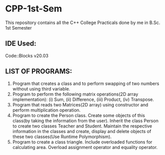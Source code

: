 # CPP-1st-Sem

This repository contains all the C++ College Practicals done by me in B.Sc. 1st Semester

## IDE Used:

Code::Blocks v20.03

## LIST OF PROGRAMS:

1. Program that creates a class and to perform swapping of two numbers without using third variable.
2. Program to perform the following matrix operations(2D array implementation): (i) Sum, (ii) Difference, (iii) Product, (iv) Transpose.
3. Program that reads two Matrices(2D array) using constructor and perform multiplication operation.
4. Program to create the Person class. Create some objects of this class(by taking the information from the user). Inherit the class Person to create two classes Teacher and Student. Maintain the respective information in the classes and create, display and delete objects of these two classes(Use Runtime Polymorphism).
5. Program to create a class triangle. Include overloaded functions for calculating area. Overload assignment operator and equality operator.
